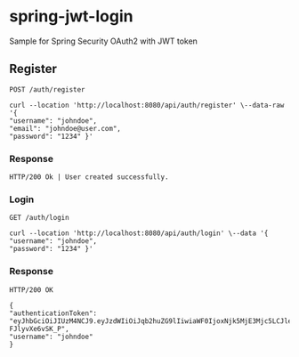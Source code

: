 
# spring-jwt-login

Sample for Spring Security OAuth2 with JWT token

## Register

`POST /auth/register`

    curl --location 'http://localhost:8080/api/auth/register' \--data-raw '{
    "username": "johndoe",
    "email": "johndoe@user.com",
    "password": "1234" }'

### Response

    HTTP/200 Ok | User created successfully. 

### Login

`GET /auth/login`

    curl --location 'http://localhost:8080/api/auth/login' \--data '{
    "username": "johndoe",
    "password": "1234" }'

### Response

    HTTP/200 OK 

    {
    "authenticationToken": "eyJhbGciOiJIUzM4NCJ9.eyJzdWIiOiJqb2huZG9lIiwiaWF0IjoxNjk5MjE3Mjc5LCJleHAiOjE2OTkyNTMyNzl9.uwBqRW5ke5XnzqlUiBTY5ieUW6ifHBvYJVtnwEa_x3MKVHFO6o-FJlyvXe6vSK_P",
    "username": "johndoe" 
    }
